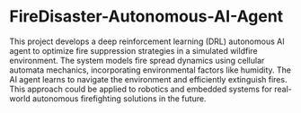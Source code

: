 # FireDisaster-Autonomous-AI-Agent

This project develops a deep reinforcement learning (DRL) autonomous AI agent to optimize fire suppression strategies in a simulated wildfire environment. The system models fire spread dynamics using cellular automata mechanics, incorporating environmental factors like humidity. The AI agent learns to navigate the environment and efficiently extinguish fires. This approach could be applied to robotics and embedded systems for real-world autonomous firefighting solutions in the future.

